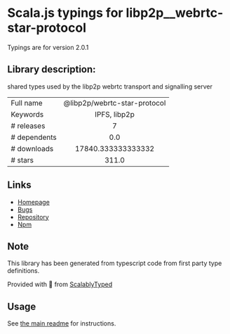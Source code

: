 
# Scala.js typings for libp2p__webrtc-star-protocol

Typings are for version 2.0.1

## Library description:
shared types used by the libp2p webrtc transport and signalling server

|                    |                 |
| ------------------ | :-------------: |
| Full name          | @libp2p/webrtc-star-protocol |
| Keywords           | IPFS, libp2p |
| # releases         | 7 |
| # dependents       | 0.0 |
| # downloads        | 17840.333333333332 |
| # stars            | 311.0 |

## Links
- [Homepage](https://github.com/libp2p/js-libp2p-webrtc-star/tree/master/packages/webrtc-star-protocol#readme)
- [Bugs](https://github.com/libp2p/js-libp2p-webrtc-star/issues)
- [Repository](https://github.com/libp2p/js-libp2p-webrtc-star)
- [Npm](https://www.npmjs.com/package/%40libp2p%2Fwebrtc-star-protocol)
    


## Note
This library has been generated from typescript code from first party type definitions.

Provided with :purple_heart: from [ScalablyTyped](https://github.com/oyvindberg/ScalablyTyped)

## Usage
See [the main readme](../../readme.md) for instructions.


